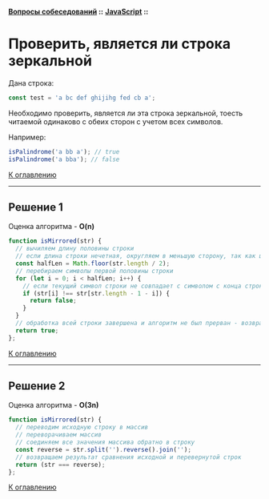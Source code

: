 **[Вопросы собеседований](../../README.md#tasks) ::** 
**[JavaScript](../../README.md#tasks-javascript) ::**
# Проверить, является ли строка зеркальной

Дана строка:
```javascript
const test = 'a bc def ghijihg fed cb a';
```
Необходимо проверить, является ли эта строка зеркальной, тоесть читаемой одинаково с обеих сторон с учетом всех символов.

Например:
```javascript
isPalindrome('a bb a'); // true
isPalindrome('a bba'); // false
```

[К оглавлению](../../README.md#tasks-javascript)

---

## Решение 1
Оценка алгоритма - **O(n)**

```javascript
function isMirrored(str) {
  // вычиляем длину половины строки
  // если длина строки нечетная, округляем в меньшую сторону, так как центральный символ не должен попадать в проверку - он всегда одинаков
  const halfLen = Math.floor(str.length / 2);
  // перебираем символы первой половины строки 
  for (let i = 0; i < halfLen; i++) {
    // если текущий символ строки не совпадает с символом с конца строки с учетом смещения (i) - возвращаем FALSE
    if (str[i] !== str[str.length - 1 - i]) {
      return false;
    }
  }
  // обработка всей строки завершена и алгоритм не был прерван - возвращаем TRUE
  return true;
};
```

[К оглавлению](../../README.md#tasks-javascript)

---

## Решение 2
Оценка алгоритма - **O(3n)**

```javascript
function isMirrored(str) {
  // переводим исходную строку в массив
  // переворачиваем массив
  // соединяем все значения массива обратно в строку
  const reverse = str.split('').reverse().join('');
  // возвращаем результат сравнения исходной и перевернутой строк
  return (str === reverse);
};
```

[К оглавлению](../../README.md#tasks-javascript)

